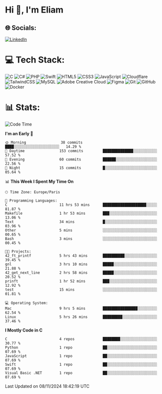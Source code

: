 <h1>Hi 👋, I'm Eliam</h1>

## 🌐 Socials:
[![LinkedIn](https://img.shields.io/badge/LinkedIn-%230077B5.svg?logo=linkedin&logoColor=white)](https://www.linkedin.com/in/eliam-detoh/) 

# 💻 Tech Stack:
![C](https://img.shields.io/badge/c-%2300599C.svg?style=for-the-badge&logo=c&logoColor=white) ![C#](https://img.shields.io/badge/c%23-%23239120.svg?style=for-the-badge&logo=csharp&logoColor=white) ![PHP](https://img.shields.io/badge/php-%23777BB4.svg?style=for-the-badge&logo=php&logoColor=white) ![Swift](https://img.shields.io/badge/swift-F54A2A?style=for-the-badge&logo=swift&logoColor=white) ![HTML5](https://img.shields.io/badge/html5-%23E34F26.svg?style=for-the-badge&logo=html5&logoColor=white) ![CSS3](https://img.shields.io/badge/css3-%231572B6.svg?style=for-the-badge&logo=css3&logoColor=white) ![JavaScript](https://img.shields.io/badge/javascript-%23323330.svg?style=for-the-badge&logo=javascript&logoColor=%23F7DF1E) ![Cloudflare](https://img.shields.io/badge/Cloudflare-F38020?style=for-the-badge&logo=Cloudflare&logoColor=white) ![TailwindCSS](https://img.shields.io/badge/tailwindcss-%2338B2AC.svg?style=for-the-badge&logo=tailwind-css&logoColor=white) ![MySQL](https://img.shields.io/badge/mysql-4479A1.svg?style=for-the-badge&logo=mysql&logoColor=white) ![Adobe Creative Cloud](https://img.shields.io/badge/Adobe%20Creative%20Cloud-DA1F26.svg?style=for-the-badge&logo=Adobe%20Creative%20Cloud&logoColor=white) ![Figma](https://img.shields.io/badge/figma-%23F24E1E.svg?style=for-the-badge&logo=figma&logoColor=white) ![Git](https://img.shields.io/badge/git-%23F05033.svg?style=for-the-badge&logo=git&logoColor=white) ![GitHub](https://img.shields.io/badge/github-%23121011.svg?style=for-the-badge&logo=github&logoColor=white) ![Docker](https://img.shields.io/badge/docker-%230db7ed.svg?style=for-the-badge&logo=docker&logoColor=white)

# 📊  Stats:
<!--START_SECTION:waka-->
![Code Time](http://img.shields.io/badge/Code%20Time-46%20hrs%204%20mins-blue)

**I'm an Early 🐤** 

```text
🌞 Morning                38 commits          ████░░░░░░░░░░░░░░░░░░░░░   14.29 % 
🌆 Daytime                153 commits         ██████████████░░░░░░░░░░░   57.52 % 
🌃 Evening                60 commits          ██████░░░░░░░░░░░░░░░░░░░   22.56 % 
🌙 Night                  15 commits          █░░░░░░░░░░░░░░░░░░░░░░░░   05.64 % 
```


📊 **This Week I Spent My Time On** 

```text
🕑︎ Time Zone: Europe/Paris

💬 Programming Languages: 
C                        11 hrs 53 mins      ████████████████████░░░░░   81.87 % 
Makefile                 1 hr 53 mins        ███░░░░░░░░░░░░░░░░░░░░░░   13.06 % 
Text                     34 mins             █░░░░░░░░░░░░░░░░░░░░░░░░   03.96 % 
Other                    5 mins              ░░░░░░░░░░░░░░░░░░░░░░░░░   00.65 % 
Bash                     3 mins              ░░░░░░░░░░░░░░░░░░░░░░░░░   00.45 % 

🐱‍💻 Projects: 
42_ft_printf             5 hrs 43 mins       ██████████░░░░░░░░░░░░░░░   39.45 % 
gnl                      3 hrs 10 mins       █████░░░░░░░░░░░░░░░░░░░░   21.88 % 
42_get_next_line         2 hrs 58 mins       █████░░░░░░░░░░░░░░░░░░░░   20.52 % 
prinft                   1 hr 52 mins        ███░░░░░░░░░░░░░░░░░░░░░░   12.92 % 
test                     15 mins             ░░░░░░░░░░░░░░░░░░░░░░░░░   01.81 % 

💻 Operating System: 
Mac                      9 hrs 5 mins        ████████████████░░░░░░░░░   62.54 % 
Linux                    5 hrs 26 mins       █████████░░░░░░░░░░░░░░░░   37.46 % 
```

**I Mostly Code in C** 

```text
C                        4 repos             ████████░░░░░░░░░░░░░░░░░   30.77 % 
Python                   1 repo              ██░░░░░░░░░░░░░░░░░░░░░░░   07.69 % 
JavaScript               1 repo              ██░░░░░░░░░░░░░░░░░░░░░░░   07.69 % 
Swift                    1 repo              ██░░░░░░░░░░░░░░░░░░░░░░░   07.69 % 
Visual Basic .NET        1 repo              ██░░░░░░░░░░░░░░░░░░░░░░░   07.69 % 
```




 Last Updated on 08/11/2024 18:42:19 UTC
<!--END_SECTION:waka-->

